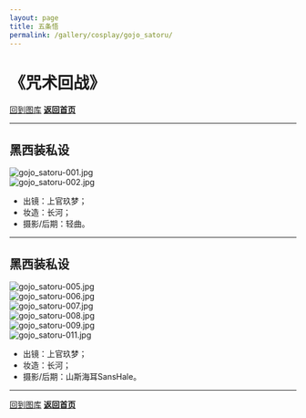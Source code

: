 ```yaml
---
layout: page
title: 五条悟
permalink: /gallery/cosplay/gojo_satoru/
---
```


<haed>
    <link rel="stylesheet" href="/css/gallery.css">
</haed>

# 《咒术回战》

[回到图库](../)
[**返回首页**](/)

---

## 黑西装私设

<div class="gallery-container landscape">
    <div class="gallery-item landscape">
        <picture>
            <source srcset="https://image.jumern.com/cosplay/gojo_satoru/black_suit/gojo_satoru-001.avif" type="image/avif">
            <source srcset="https://image.jumern.com/cosplay/gojo_satoru/black_suit/gojo_satoru-001.webp" type="image/webp">
            <img src="https://image.jumern.com/cosplay/gojo_satoru/black_suit/gojo_satoru-001.jpg" alt="gojo_satoru-001.jpg" loading="lazy">
        </picture>
    </div>
    <div class="gallery-item landscape">
        <picture>
            <source srcset="https://image.jumern.com/cosplay/gojo_satoru/black_suit/gojo_satoru-002.avif" type="image/avif">
            <source srcset="https://image.jumern.com/cosplay/gojo_satoru/black_suit/gojo_satoru-002.webp" type="image/webp">
            <img src="https://image.jumern.com/cosplay/gojo_satoru/black_suit/gojo_satoru-002.jpg" alt="gojo_satoru-002.jpg" loading="lazy">
        </picture>
    </div>
</div>

- 出镜：上官玖梦；
- 妆造：长河；
- 摄影/后期：轻曲。

---

## 黑西装私设

<div class="gallery-container landscape">
    <div class="gallery-item landscape">
        <picture>
            <source srcset="https://image.jumern.com/cosplay/gojo_satoru/black_suit/gojo_satoru-005.avif" type="image/avif">
            <source srcset="https://image.jumern.com/cosplay/gojo_satoru/black_suit/gojo_satoru-005.webp" type="image/webp">
            <img src="https://image.jumern.com/cosplay/gojo_satoru/black_suit/gojo_satoru-005.jpg" alt="gojo_satoru-005.jpg" loading="lazy">
        </picture>
    </div>
    <div class="gallery-item landscape">
        <picture>
            <source srcset="https://image.jumern.com/cosplay/gojo_satoru/black_suit/gojo_satoru-006.avif" type="image/avif">
            <source srcset="https://image.jumern.com/cosplay/gojo_satoru/black_suit/gojo_satoru-006.webp" type="image/webp">
            <img src="https://image.jumern.com/cosplay/gojo_satoru/black_suit/gojo_satoru-006.jpg" alt="gojo_satoru-006.jpg" loading="lazy">
        </picture>
    </div>
    <div class="gallery-item landscape">
        <picture>
            <source srcset="https://image.jumern.com/cosplay/gojo_satoru/black_suit/gojo_satoru-007.avif" type="image/avif">
            <source srcset="https://image.jumern.com/cosplay/gojo_satoru/black_suit/gojo_satoru-007.webp" type="image/webp">
            <img src="https://image.jumern.com/cosplay/gojo_satoru/black_suit/gojo_satoru-007.jpg" alt="gojo_satoru-007.jpg" loading="lazy">
        </picture>
    </div>
    <div class="gallery-item landscape">
        <picture>
            <source srcset="https://image.jumern.com/cosplay/gojo_satoru/black_suit/gojo_satoru-008.avif" type="image/avif">
            <source srcset="https://image.jumern.com/cosplay/gojo_satoru/black_suit/gojo_satoru-008.webp" type="image/webp">
            <img src="https://image.jumern.com/cosplay/gojo_satoru/black_suit/gojo_satoru-008.jpg" alt="gojo_satoru-008.jpg" loading="lazy">
        </picture>
    </div>
    <div class="gallery-item landscape">
        <picture>
            <source srcset="https://image.jumern.com/cosplay/gojo_satoru/black_suit/gojo_satoru-009.avif" type="image/avif">
            <source srcset="https://image.jumern.com/cosplay/gojo_satoru/black_suit/gojo_satoru-009.webp" type="image/webp">
            <img src="https://image.jumern.com/cosplay/gojo_satoru/black_suit/gojo_satoru-009.jpg" alt="gojo_satoru-009.jpg" loading="lazy">
        </picture>
    </div>
    <div class="gallery-item landscape">
        <picture>
            <source srcset="https://image.jumern.com/cosplay/gojo_satoru/black_suit/gojo_satoru-011.avif" type="image/avif">
            <source srcset="https://image.jumern.com/cosplay/gojo_satoru/black_suit/gojo_satoru-011.webp" type="image/webp">
            <img src="https://image.jumern.com/cosplay/gojo_satoru/black_suit/gojo_satoru-011.jpg" alt="gojo_satoru-011.jpg" loading="lazy">
        </picture>
    </div>
</div>

- 出镜：上官玖梦；
- 妆造：长河；
- 摄影/后期：山斯海耳SansHale。

---

[回到图库](../)
[**返回首页**](/)
